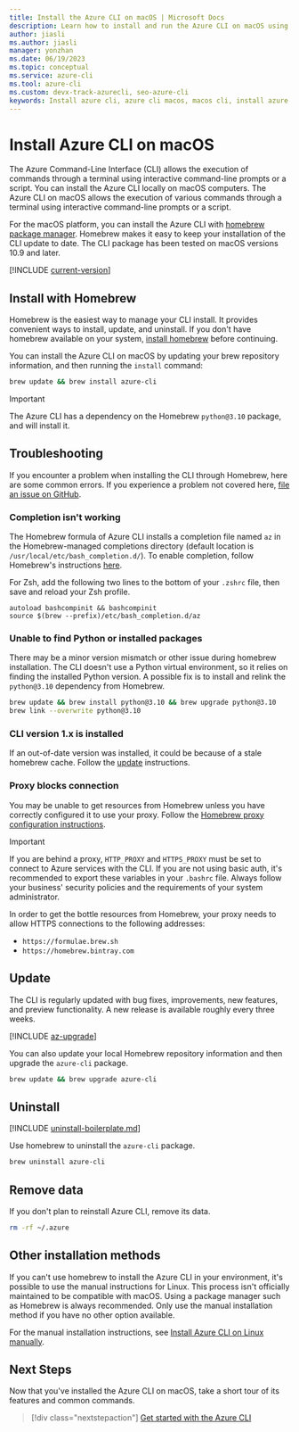 ```yaml
---
title: Install the Azure CLI on macOS | Microsoft Docs
description: Learn how to install and run the Azure CLI on macOS using the homebrew package manager. The Azure CLI has been tested on macOS versions 10.9 and later.
author: jiasli
ms.author: jiasli
manager: yonzhan
ms.date: 06/19/2023
ms.topic: conceptual
ms.service: azure-cli
ms.tool: azure-cli
ms.custom: devx-track-azurecli, seo-azure-cli
keywords: Install azure cli, azure cli macos, macos cli, install azure cli macos
---
```


# Install Azure CLI on macOS

The Azure Command-Line Interface (CLI) allows the execution of commands through a terminal using interactive command-line prompts or a script. You can install the Azure CLI locally on macOS computers. The Azure CLI on macOS allows the execution of various commands through a terminal using interactive command-line prompts or a script.

For the macOS platform, you can install the Azure CLI with [homebrew package manager](https://brew.sh). Homebrew makes it easy to keep your
installation of the CLI update to date. The CLI package has been tested on macOS versions 10.9 and later.

[!INCLUDE [current-version](includes/current-version.md)]

## Install with Homebrew

Homebrew is the easiest way to manage your CLI install. It provides convenient ways to install, update, and uninstall.
If you don't have homebrew available on your system, [install homebrew](https://docs.brew.sh/Installation.html) before continuing.

You can install the Azure CLI on macOS by updating your brew repository information, and then running the `install` command:

```bash
brew update && brew install azure-cli
```

> [!IMPORTANT]
>
> The Azure CLI has a dependency on the Homebrew `python@3.10` package, and will install it.

## Troubleshooting

If you encounter a problem when installing the CLI through Homebrew, here are some common errors. If you experience a problem not covered here, [file an issue on GitHub](https://github.com/Azure/azure-cli/issues).

### Completion isn't working

The Homebrew formula of Azure CLI installs a completion file named `az` in the Homebrew-managed completions directory (default location is `/usr/local/etc/bash_completion.d/`). To enable completion, follow Homebrew's instructions [here](https://docs.brew.sh/Shell-Completion).

For Zsh, add the following two lines to the bottom of your `.zshrc` file, then save and reload your Zsh profile.

```
autoload bashcompinit && bashcompinit
source $(brew --prefix)/etc/bash_completion.d/az
```

### Unable to find Python or installed packages

There may be a minor version mismatch or other issue during homebrew installation. The CLI doesn't use a Python virtual environment, so it relies on finding
the installed Python version. A possible fix is to install and relink the `python@3.10` dependency from Homebrew.

```bash
brew update && brew install python@3.10 && brew upgrade python@3.10
brew link --overwrite python@3.10
```

### CLI version 1.x is installed

If an out-of-date version was installed, it could be because of a stale homebrew cache. Follow the [update](#update) instructions.

### Proxy blocks connection

You may be unable to get resources from Homebrew unless you have correctly configured it to
use your proxy. Follow the [Homebrew proxy configuration instructions](https://docs.brew.sh/Manpage#using-homebrew-behind-a-proxy).

> [!IMPORTANT]
> If you are behind a proxy, `HTTP_PROXY` and `HTTPS_PROXY` must be set to connect to Azure services with the CLI.
> If you are not using basic auth, it's recommended to export these variables in your `.bashrc` file.
> Always follow your business' security policies and the requirements of your system administrator.

In order to get the bottle resources from Homebrew, your proxy needs to allow HTTPS connections to
the following addresses:

* `https://formulae.brew.sh`
* `https://homebrew.bintray.com`

## Update

The CLI is regularly updated with bug fixes, improvements, new features, and preview functionality. A new release is available roughly every
three weeks.

[!INCLUDE [az-upgrade](includes/az-upgrade.md)]

You can also update your local Homebrew repository information and then upgrade the `azure-cli` package.

```bash
brew update && brew upgrade azure-cli
```

## Uninstall

[!INCLUDE [uninstall-boilerplate.md](includes/uninstall-boilerplate.md)]

Use homebrew to uninstall the `azure-cli` package.

```bash
brew uninstall azure-cli
```

## Remove data

If you don't plan to reinstall Azure CLI, remove its data.

```bash
rm -rf ~/.azure
```

## Other installation methods

If you can't use homebrew to install the Azure CLI in your environment, it's possible to use the manual instructions for Linux. This process isn't officially maintained to be compatible with macOS. Using a package manager such as Homebrew is always recommended. Only use the manual
installation method if you have no other option available.

For the manual installation instructions, see [Install Azure CLI on Linux manually](install-azure-cli-linux.md).

## Next Steps

Now that you've installed the Azure CLI on macOS, take a short tour of its features and common commands.

> [!div class="nextstepaction"]
> [Get started with the Azure CLI](get-started-with-azure-cli.md)
